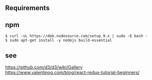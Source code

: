 Requirements
---

npm
---

    $ curl -sL https://deb.nodesource.com/setup_9.x | sudo -E bash -
    $ sudo apt-get install -y nodejs build-essential

see
---

https://github.com/d3/d3/wiki/Gallery
https://www.valentinog.com/blog/react-redux-tutorial-beginners/